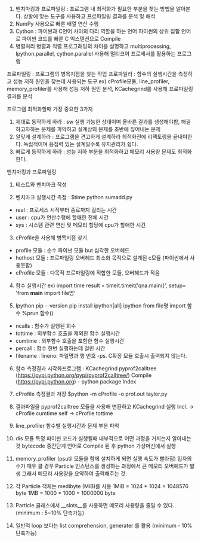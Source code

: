 1. 벤치마킹과 프로파일링 : 프로그램 내 최적화가 필요한 부분을 찾는 방법을 알아본다. 상황에 맞는 도구를 사용하고 프로파일링 결과를 분석 및 해석
2. NumPy 사용으로 빠른 배열 연산 수행
3. Cython : 파이썬과 C언어 사이의 다리 역할을 하는 언어
               파이썬의 상위 집합 언어로 파이썬 코드를 빠른 C 익스텐션으로 Compile
4. 병렬처리
	병렬과 직렬 프로그래밍의 차이를 설명하고 multiprocessing, Ipython.parallel, cython.parallel 사용해 멀티코어 프로세서를 활용하는 프로그램

프로파일링 : 프로그램의 병목지점을 찾는 작업
프로파일러 : 함수의 실행시간을 측정하고 성능 저하 원인을 찾는데 사용되는 도구
ex) cProfile모듈, line_profiler, memory_profiler를 사용해 성능 저하 원인 분석, KCachegrind를 사용해 프로파일링 결과를 분석

프로그램 최적화할때 가장 중요한 3가지
1. 제대로 동작하게 하라 : sw 실행 가능한 상태이며 올바른 결과를 생성해야함, 해결하고자하는 문제를 파악하고 설계상의 문제를 초반에 짚어내는 문제
2. 알맞게 설계하라 : 프로그램을 견고하게 설계하라 최적화전에 리팩토링을 끝내야한다. 독립적이며 응집력 있는 설계일수록 유지관리가 쉽다.
3. 빠르게 동작하게 하라 : 성능 저하 부분을 최적화하고 메모리 사용량 문제도 최적화한다.


벤치마킹과 프로파일링 

1. 테스트와 벤치마크 작성

2. 벤치마크 실행시간 측정 : $time python sumadd.py
- real : 프로세스 시작부터 종료까지 걸리는 시간
- user : cpu가 연산수행에 할애한 전체 시간
- sys : 시스템 관련 연산 및 메모리 할당에 cpu가 할애한 시간

3. cProfile을 사용해 병목지점 찾기
- profile 모듈 : 순수 파이썬 모듈 but 심각한 오버헤드
- hothost 모듈 : 프로파일링 오버헤드 최소화 목적으로 설계된 c모듈 (파이썬에서 사용못함)
- cProfile 모듈 : 다목적 프로파일링에 적합한 모듈, 오버헤드가 적음

4. 함수 실행시간 
ex) import time 
     result = timeit.timeit('qna.main()', setup= 'from __main__ import file명'

5. Ipython 
pip --version
pip install ipython[all]
ipython
from file명 import 함수
%prun 함수()
- ncalls : 함수가 실행된 회수
- tottime : 외부함수 호출을 제외한 함수 실행시간
- cumtime : 외부함수 호출을 포함한 함수 실행시간
- percall : 함수 한번 실행하는데 걸린 시간
- filename : lineno: 파일명과 행 번호    -ps. C확장 모듈 호출시 출력되지 않는다.

6.  함수 측정결과 시각화프로그램 : KCachegrind
pyprof2calltree (https://pypi.python.org/pypi/pyprof2calltree/) Compile
	        (https://pypi.python.org) - python package Index

7.  cProfile 측정결과 저장
$python -m cProfile -o prof.out taylor.py

8. 결과파일을 pyprof2calltree 모듈을 사용해 변환하고 KCachegrind 실행
Incl. -> cProfile cumtime
self  -> cProfile tottime

9. line_profiler  함수별 실행시간과 문제 부분 파악

10. dis 모듈
특정 파이썬 코드가 실행될때 내부적으로 어떤 과정을 거치는지 알아내는것
bytecode  중간단계 언어로 Compile 된 후 python 가상머신에서 실행

11. memory_profiler (psutil 모듈을 함께 설치하게 되면 실행 속도가 빨라짐)
입자의 수가 매우 클 경우 Particle 인스턴스를 생성하는 과정에서 큰 메모리 오버헤드가 발생
그래서 메모리 사용량을 요약하여 출력해주는 것.

12. 각 Particle 객체는 medibyte (MiB)를 사용 
1MiB = 1024 * 1024 = 1048576 byte
1MB = 1000 * 1000 = 1000000 byte

13. Particle 클래스에서 __slots__를 사용하면 메모리 사용량을 줄일 수 있다. (minimum : 5~10% 단축가능)

14. 일반적 loop 보다는 list comprehension, generater 를 활용 (minimum - 10% 단축가능)




